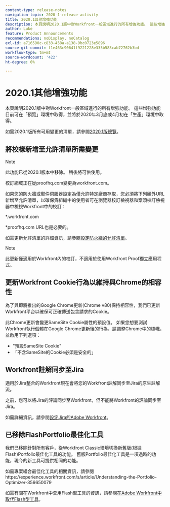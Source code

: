 ```yaml
---
content-type: release-notes
navigation-topic: 2020-1-release-activity
title: 2020.1其他增強功能
description: 本頁說明2020.1版中對Workfront一般區域進行的所有增強功能。 這些增強功能目前可在「預覽」環境中取得，並將於2020年3月底或4月初在「生產」環境中取得。
author: Luke
feature: Product Announcements
recommendations: noDisplay, noCatalog
exl-id: a716590c-c833-458a-a138-9bc0723e5896
source-git-commit: f1e463c90641f9221228e335b583cab72762b3bd
workflow-type: tm+mt
source-wordcount: '422'
ht-degree: 0%

---
```


# 2020.1其他增強功能

本頁說明2020.1版中對Workfront一般區域進行的所有增強功能。 這些增強功能目前可在「預覽」環境中取得，並將於2020年3月底或4月初在「生產」環境中取得。

如需2020.1版所有可用變更的清單，請參閱[2020.1版總覽](../../../product-announcements/product-releases/2020.1-release-activity/2020-1-release-overview.md)。

## 將校樣新增至允許清單所需變更

>[!NOTE]
>
>此功能已從2020.1版本中移除。 稍後將可供使用。

校訂網域正在從proofhq.com變更為workfront.com。

如果您的防火牆或郵件伺服器設定為僅允許特定廠商存取，您必須將下列額外URL新增至允許清單，以確保貴組織中的使用者可在瀏覽器校訂檢視器和案頭校訂檢視器中檢視Workfront中的校訂：

&#42;.workfront.com

&#42;proofhq.com URL也是必要的。

如需更新允許清單的詳細資訊，請參閱[設定防火牆的允許清單](../../../administration-and-setup/get-started-wf-administration/configure-your-firewall.md)。

>[!NOTE]
>
>此更新僅適用於Workfront內的校訂，不適用於使用Workfront Proof獨立應用程式。

## 更新Workfront Cookie行為以維持與Chrome的相容性

為了與即將推出的Google Chrome更新(Chrome v80)保持相容性，我們已更新Workfront平台以確保可正確傳送包含請求的Cookie。

此Chrome更新會變更SameSite Cookie屬性的預設值。 如果您想要測試Workfront執行個體在Google Chrome更新後的行為，請調整Chrome中的標幟，並啟用下列選項：

* &quot;預設SameSite Cookie&quot;
* 「不含SameSite的Cookie必須是安全的」

## Workfront註解同步至Jira

適用於Jira整合的Workfront現在會將您的Workfront註解同步至Jira的原生註解流。

之前，您可以將Jira的評論同步至Workfront，但不能將Workfront的評論同步至Jira。

如需詳細資訊，請參閱[設定Jira的Adobe Workfront](../../../workfront-integrations-and-apps/use-workfront-with-jira/configure-workfront-for-jira.md)。

## 已移除FlashPortfolio最佳化工具

我們已移除針對所有客戶，從Workfront Classic環境切換新舊版(根據Flash)Portfolio最佳化工具的功能。 舊版Portfolio最佳化工具是一項過時的功能，現今的新工具可提供相同的功能。

如需專案組合最佳化工具的相關資訊，請參閱https://experience.workfront.com/s/article/Understanding-the-Portfolio-Optimizer-356650079

如需有關在Workfront中棄用Flash型工具的資訊，請參閱[在Adobe Workfront中取代Flash型工具](../../../product-announcements/announcements/announcement-archive/replace-flash-tools.md)。
